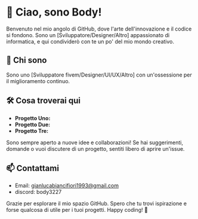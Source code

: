 # 👋 Ciao, sono Body!

Benvenuto nel mio angolo di GitHub, dove l'arte dell'innovazione e il codice si fondono. Sono un [Sviluppatore/Designer/Altro] appassionato di informatica, e qui condividerò con te un po' del mio mondo creativo.

## 🚀 Chi sono

Sono uno [Sviluppatore fivem/Designer/UI/UX/Altro] con un'ossessione per il miglioramento continuo.

## 🛠️ Cosa troverai qui

- **Progetto Uno:** 
- **Progetto Due:** 
- **Progetto Tre:** 

Sono sempre aperto a nuove idee e collaborazioni! Se hai suggerimenti, domande o vuoi discutere di un progetto, sentiti libero di aprire un'issue.

## 📫 Contattami


- Email: gianlucabiancifiori1993@gmail.com
- discord: body3227

Grazie per esplorare il mio spazio GitHub. Spero che tu trovi ispirazione e forse qualcosa di utile per i tuoi progetti. Happy coding! 🌟

